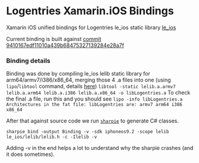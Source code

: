 # Logentries Xamarin.iOS Bindings

Xamarin iOS unified bindings for Logentries le_ios static library
[le_ios](https://github.com/logentries/le_ios)

Current binding is built against [commit 9410167edf11010a439b68475327139284e28a7f](https://github.com/logentries/le_ios/commit/9410167edf11010a439b68475327139284e28a7f)



### Binding details
Binding was done by compiling le_ios lelib static library for arm64/armv7/i386/x86_64, merging those 4 .a files into one (using `lipo`/`libtool` command, details [here](http://www.cvursache.com/2013/10/06/Combining-Multi-Arch-Binaries/))
`libtool -static lelib.a.armv7 lelib.a.arm64 lelib.a.i386 lelib.a.x86_64 -o libLogentries.a`
To check the final .a file, run this and you should see
`lipo -info libLogentries.a`
`Architectures in the fat file: libLogentries are: armv7 arm64 i386 x86_64`

After that against source code we run [`sharpie`](http://developer.xamarin.com/guides/ios/advanced_topics/binding_objective-c/objective_sharpie/) to generate C# classes.

`sharpie bind -output Binding -v -sdk iphoneos9.2 -scope lelib le_ios/lelib/lelib.h -c -Ilelib -v`

Adding -v in the end helps a lot to understand why the sharpie crashes (and it does sometimes). 
